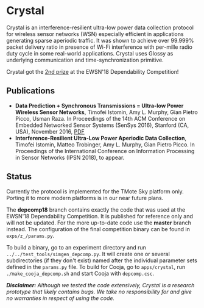 # Crystal
Crystal is an interference-resilient ultra-low power data collection protocol for wireless sensor networks (WSN) especially efficient in applications generating sparse aperiodic traffic. It was shown to achieve over 99.999% packet delivery ratio in presence of Wi-Fi interference with per-mille radio duty cycle in some real-world applications. Crystal uses Glossy as underlying communication and time-synchronization primitive.

Crystal got the [2nd prize](https://iti-testbed.tugraz.at/blog/page/11/ewsn-18-dependability-competition-final-results/) at the EWSN'18 Dependability Competition!

## Publications

 * **Data Prediction + Synchronous Transmissions = Ultra-low Power Wireless Sensor Networks**, Timofei Istomin, Amy L. Murphy, Gian Pietro Picco, Usman Raza.  In Proceedings of the 14th ACM Conference on Embedded Networked Sensor Systems (SenSys 2016), Stanford (CA, USA), November 2016, [PDF](http://disi.unitn.it/~picco/papers/sensys16.pdf)
 * **Interference-Resilient Ultra-Low Power Aperiodic Data Collection**, Timofei Istomin, Matteo Trobinger, Amy L. Murphy, Gian Pietro Picco.  In Proceedings of the International Conference on Information Processing in Sensor Networks (IPSN 2018), to appear.

## Status
Currently the protocol is implemented for the TMote Sky platform only. Porting it to more modern platforms is in our near future plans.

The **depcomp18** branch contains exactly the code that was used at the EWSN'18 Dependability Competition. It is published for reference only and will not be updated. For the more up-to-date code use the **master** branch instead. The configuration of the final competition binary can be found in `exps/z_/params.py`. 

To build a binary, go to an experiment directory and run `../../test_tools/simgen_depcomp.py`. It will create one or several subdirectories (if they don't exist) named after the individual parameter sets defined in the `params.py` file. To build for Cooja, go to `apps/crystal`, run `./make_cooja_depcomp.sh` and start Cooja with `depcomp.csc`.

***Disclaimer:*** *Although we tested the code extensively, Crystal is a research prototype that likely contains bugs. We take no responsibility for and give no warranties in respect of using the code.*

